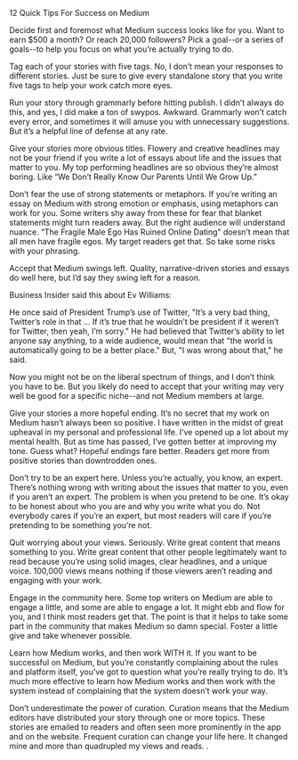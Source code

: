 12 Quick Tips For Success on Medium


Decide first and foremost what Medium success looks like for you.
Want to earn $500 a month? Or reach 20,000 followers? Pick a goal--or a series of goals--to help you focus on what you’re actually trying to do.


Tag each of your stories with five tags.
No, I don’t mean your responses to different stories. Just be sure to give every standalone story that you write five tags to help your work catch more eyes.


Run your story through grammarly before hitting publish.
I didn’t always do this, and yes, I did make a ton of swypos. Awkward. Grammarly won’t catch every error, and sometimes it will amuse you with unnecessary suggestions. But it’s a helpful line of defense at any rate.


Give your stories more obvious titles.
Flowery and creative headlines may not be your friend if you write a lot of essays about life and the issues that matter to you. My top performing headlines are so obvious they’re almost boring. Like “We Don’t Really Know Our Parents Until We Grow Up.”


Don’t fear the use of strong statements or metaphors.
If you’re writing an essay on Medium with strong emotion or emphasis, using metaphors can work for you. Some writers shy away from these for fear that blanket statements might turn readers away. But the right audience will understand nuance. “The Fragile Male Ego Has Ruined Online Dating" doesn’t mean that all men have fragile egos. My target readers get that. So take some risks with your phrasing.


Accept that Medium swings left.
Quality, narrative-driven stories and essays do well here, but I’d say they swing left for a reason.

Business Insider said this about Ev Williams:

He once said of President Trump’s use of Twitter, "It’s a very bad thing, Twitter’s role in that ... If it’s true that he wouldn’t be president if it weren’t for Twitter, then yeah, I’m sorry." He had believed that Twitter’s ability to let anyone say anything, to a wide audience, would mean that "the world is automatically going to be a better place." But, "I was wrong about that," he said.

Now you might not be on the liberal spectrum of things, and I don’t think you have to be. But you likely do need to accept that your writing may very well be good for a specific niche--and not Medium members at large.

Give your stories a more hopeful ending.
It’s no secret that my work on Medium hasn’t always been so positive. I have written in the midst of great upheaval in my personal and professional life. I’ve opened up a lot about my mental health. But as time has passed, I’ve gotten better at improving my tone. Guess what? Hopeful endings fare better. Readers get more from positive stories than downtrodden ones.


Don’t try to be an expert here. Unless you’re actually, you know, an expert.
There’s nothing wrong with writing about the issues that matter to you, even if you aren’t an expert. The problem is when you pretend to be one. It’s okay to be honest about who you are and why you write what you do. Not everybody cares if you’re an expert, but most readers will care if you’re pretending to be something you’re not.


Quit worrying about your views.
Seriously. Write great content that means something to you. Write great content that other people legitimately want to read because you’re using solid images, clear headlines, and a unique voice. 100,000 views means nothing if those viewers aren’t reading and engaging with your work.


Engage in the community here.
Some top writers on Medium are able to engage a little, and some are able to engage a lot. It might ebb and flow for you, and I think most readers get that. The point is that it helps to take some part in the community that makes Medium so damn special. Foster a little give and take whenever possible.


Learn how Medium works, and then work WITH it.
If you want to be successful on Medium, but you’re constantly complaining about the rules and platform itself, you’ve got to question what you’re really trying to do. It’s much more effective to learn how Medium works and then work with the system instead of complaining that the system doesn’t work your way.


Don’t underestimate the power of curation.
Curation means that the Medium editors have distributed your story through one or more topics. These stories are emailed to readers and often seen more prominently in the app and on the website. Frequent curation can change your life here. It changed mine and more than quadrupled my views and reads. .
